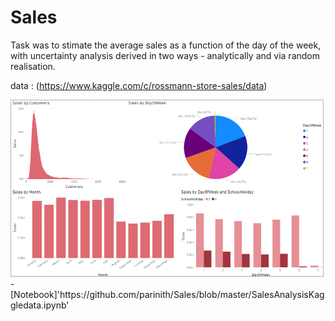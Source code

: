 # Sales
Task was to stimate the average sales as a function of the day of the week, with uncertainty analysis derived in two ways - analytically and via random realisation.

data : (https://www.kaggle.com/c/rossmann-store-sales/data)

<img src= 'https://github.com/parinith/Sales/blob/master/salesanalysis.PNG'>
- [Notebook]'https://github.com/parinith/Sales/blob/master/SalesAnalysisKaggledata.ipynb'
